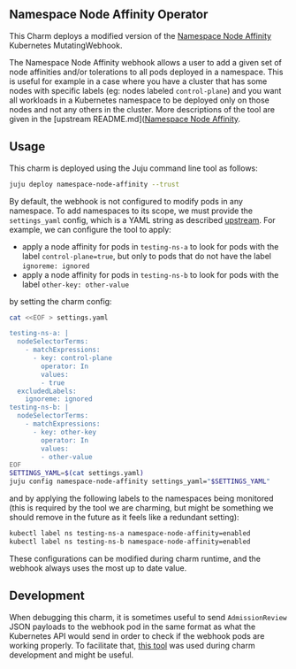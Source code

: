 ## Namespace Node Affinity Operator

This Charm deploys a modified version of the [Namespace Node Affinity](https://github.com/idgenchev/namespace-node-affinity) Kubernetes MutatingWebhook. 

The Namespace Node Affinity webhook allows a user to add a given set of node affinities and/or tolerations to all pods deployed in a namespace.  This is useful for example in a case where you have a cluster that has some nodes with specific labels (eg: nodes labeled `control-plane`) and you want all workloads in a Kubernetes namespace to be deployed only on those nodes and not any others in the cluster.  More descriptions of the tool are given in the [upstream README.md]([Namespace Node Affinity](https://github.com/idgenchev/namespace-node-affinity).

## Usage

This charm is deployed using the Juju command line tool as follows:

```bash
juju deploy namespace-node-affinity --trust
```

By default, the webhook is not configured to modify pods in any namespace.  To add namespaces to its scope, we must provide the `settings_yaml` config, which is a YAML string as described [upstream](https://github.com/idgenchev/namespace-node-affinity/blob/42674ec6863d38cbc1009e2f83243a5782aa608a/examples/sample_configmap.yaml#L8).  For example, we can configure the tool to apply:

* apply a node affinity for pods in `testing-ns-a` to look for pods with the label `control-plane=true`, but only to pods that do not have the label `ignoreme: ignored`
* apply a node affinity for pods in `testing-ns-b` to look for pods with the label `other-key: other-value`

by setting the charm config:

```bash
cat <<EOF > settings.yaml

testing-ns-a: |
  nodeSelectorTerms:
    - matchExpressions:
      - key: control-plane
        operator: In
        values:
        - true
  excludedLabels:
    ignoreme: ignored
testing-ns-b: |
  nodeSelectorTerms:
    - matchExpressions:
      - key: other-key
        operator: In
        values:
        - other-value
EOF
SETTINGS_YAML=$(cat settings.yaml)
juju config namespace-node-affinity settings_yaml="$SETTINGS_YAML"
```

and by applying the following labels to the namespaces being monitored (this is required by the tool we are charming, but might be something we should remove in the future as it feels like a redundant setting):

```bash
kubectl label ns testing-ns-a namespace-node-affinity=enabled
kubectl label ns testing-ns-b namespace-node-affinity=enabled
```

These configurations can be modified during charm runtime, and the webhook always uses the most up to date value.  

## Development

When debugging this charm, it is sometimes useful to send `AdmissionReview` JSON payloads to the webhook pod in the same format as what the Kubernetes API would send in order to check if the webhook pods are working properly.  To facilitate that, [this tool](https://github.com/ca-scribner/kubernetes-webhook-testers/tree/main/namespace-node-affinity-tester) was used during charm development and might be useful.
